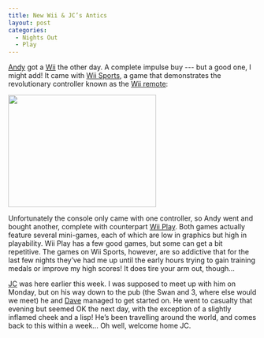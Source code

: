 ```yaml
---
title: New Wii & JC’s Antics
layout: post
categories:
  - Nights Out
  - Play
---
```

[Andy](http://pictures.scholesmafia.co.uk/index.php/?profile=30) got a [Wii](http://wii.com/) the other day. A complete impulse buy --- but a good one, I might add! It came with [Wii Sports](http://wii.nintendo.com/software_wiisports.jsp), a game that demonstrates the revolutionary controller known as the [Wii remote](http://wii.nintendo.com/controller.jsp):

[<img class="alignnone size-medium wp-image-265" src="http://cmbuckley.co.uk/files/2007/02/wii_remote-300x228.jpg" alt="" width="300" height="228" srcset="https://cmbuckley.co.uk/files/2007/02/wii_remote-300x228.jpg 300w, https://cmbuckley.co.uk/files/2007/02/wii_remote-393x300.jpg 393w, https://cmbuckley.co.uk/files/2007/02/wii_remote.jpg 550w" sizes="(max-width: 300px) 100vw, 300px" />](http://cmbuckley.co.uk/files/2007/02/wii_remote.jpg)
  
Unfortunately the console only came with one controller, so Andy went and bought another, complete with counterpart [Wii Play](http://wii.nintendo.com/software_wiiplay.jsp). Both games actually feature several mini-games, each of which are low in graphics but high in playability. Wii Play has a few good games, but some can get a bit repetitive. The games on Wii Sports, however, are so addictive that for the last few nights they’ve had me up until the early hours trying to gain training medals or improve my high scores! It does tire your arm out, though…

[JC](http://pictures.scholesmafia.co.uk/index.php/?profile=35) was here earlier this week. I was supposed to meet up with him on Monday, but on his way down to the pub (the Swan and 3, where else would we meet) he and [Dave](http://pictures.scholesmafia.co.uk/index.php/?profile=39) managed to get started on. He went to casualty that evening but seemed OK the next day, with the exception of a slightly inflamed cheek and a lisp! He’s been travelling around the world, and comes back to this within a week… Oh well, welcome home JC.
